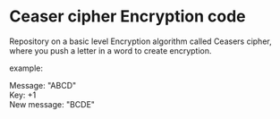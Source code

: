 # Ceaser cipher Encryption code

Repository on a basic level Encryption algorithm called Ceasers cipher, where you push a letter in a word to create encryption.


example:

Message: "ABCD" <br>
Key: +1 <br>
New message: "BCDE"